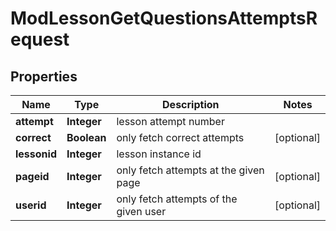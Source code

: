 

# ModLessonGetQuestionsAttemptsRequest


## Properties

| Name | Type | Description | Notes |
|------------ | ------------- | ------------- | -------------|
|**attempt** | **Integer** | lesson attempt number |  |
|**correct** | **Boolean** | only fetch correct attempts |  [optional] |
|**lessonid** | **Integer** | lesson instance id |  |
|**pageid** | **Integer** | only fetch attempts at the given page |  [optional] |
|**userid** | **Integer** | only fetch attempts of the given user |  [optional] |



